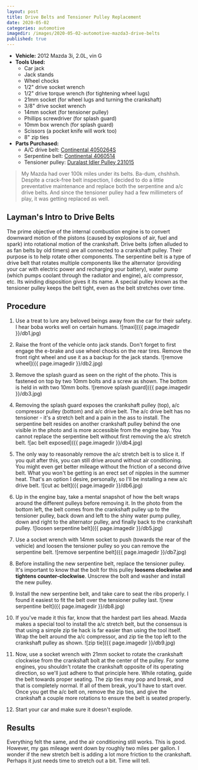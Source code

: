 ```yaml
---
layout: post
title: Drive Belts and Tensioner Pulley Replacement
date: 2020-05-02
categories: automotive
imagedir: /images/2020-05-02-automotive-mazda3-drive-belts
published: true
---
```


- **Vehicle:** 2012 Mazda 3i, 2.0L, vin G
- **Tools Used:**
  - Car jack
  - Jack stands
  - Wheel chocks
  - 1/2" drive socket wrench
  - 1/2" drive torque wrench (for tightening wheel lugs)
  - 21mm socket (for wheel lugs and turning the crankshaft)
  - 3/8" drive socket wrench
  - 14mm socket (for tensioner pulley)
  - Phillips screwdriver (for splash guard)
  - 10mm box wrench (for splash guard)
  - Scissors (a pocket knife will work too)
  - 8" zip ties
- **Parts Purchased:**
  - A/C drive belt: [Continental 4050264S](https://www.autozone.com/cooling-heating-and-climate-control/belt/duralast-belt-4050264s/740055_139949_8281)
  - Serpentine belt: [Continental 4060514](https://www.autozone.com/cooling-heating-and-climate-control/belt/continental-serpentine-belt-4060514/940191_0_8238)
  - Tensioner pulley: [Duralast Idler Pulley 231015](https://www.autozone.com/external-engine/idler-pulley/duralast-idler-pulley-231015/634079_682371_0)

> My Mazda had over 100k miles under its belts. Ba-dum, chshhsh. Despite a crack-free belt inspection, I decided to do a little preventative maintenance and replace both the serpentine and a/c drive belts. And since the tensioner pulley had a few millimeters of play, it was getting replaced as well.


## Layman's Intro to Drive Belts

The prime objective of the internal combustion engine is to convert downward motion of the pistons (caused by explosions of air, fuel and spark) into rotational motion of the crankshaft. Drive belts (often alluded to as fan belts by old timers) are all connected to a crankshaft pulley. Their purpose is to help rotate other components. The serpentine belt is a type of drive belt that rotates multiple components like the alternator (providing your car with electric power and recharging your battery), water pump (which pumps coolant through the radiator and engine), a/c compressor, etc. Its winding disposition gives it its name. A special pulley known as the tensioner pulley keeps the belt tight, even as the belt stretches over time.


## Procedure

1. Use a treat to lure any beloved beings away from the car for their safety. I hear boba works well on certain humans.
![maxi]({{ page.imagedir }}/db1.jpg)

1. Raise the front of the vehicle onto jack stands. Don't forget to first engage the e-brake and use wheel chocks on the rear tires. Remove the front right wheel and use it as a backup for the jack stands.
![remove wheel]({{ page.imagedir }}/db2.jpg)

1. Remove the splash guard as seen on the right of the photo. This is fastened on top by two 10mm bolts and a screw as shown. The bottom is held in with two 10mm bolts.
![remove splash guard]({{ page.imagedir }}/db3.jpg)

1. Removing the splash guard exposes the crankshaft pulley (top), a/c compressor pulley (bottom) and a/c drive belt. The a/c drive belt has no tensioner - it's a stretch belt and a pain in the ass to install. The serpentine belt resides on another crankshaft pulley behind the one visible in the photo and is more accessible from the engine bay. You cannot replace the serpentine belt without first removing the a/c stretch belt.
![ac belt exposed]({{ page.imagedir }}/db4.jpg)

1. The only way to reasonably remove the a/c stretch belt is to slice it. If you quit after this, you can still drive around without air conditioning. You might even get better mileage without the friction of a second drive belt. What you won't be getting is an erect set of nipples in the summer heat. That's an option I desire, personally, so I'll be installing a new a/c drive belt.
![cut ac belt]({{ page.imagedir }}/db6.jpg)

1. Up in the engine bay, take a mental snapshot of how the belt wraps around the different pulleys before removing it. In the photo from the bottom left, the belt comes from the crankshaft pulley up to the tensioner pulley, back down and left to the shiny water pump pulley, down and right to the alternator pulley, and finally back to the crankshaft pulley. 
![loosen serpentine belt]({{ page.imagedir }}/db5.jpg)

1. Use a socket wrench with 14mm socket to push (towards the rear of the vehicle) and loosen the tensioner pulley so you can remove the serpentine belt.
![remove serpentine belt]({{ page.imagedir }}/db7.jpg)

1. Before installing the new serpentine belt, replace the tensioner pulley. It's important to know that the bolt for this pulley **loosens clockwise and tightens counter-clockwise**. Unscrew the bolt and washer and install the new pulley.

1. Install the new serpentine belt, and take care to seat the ribs properly. I found it easiest to fit the belt over the tensioner pulley last.
![new serpentine belt]({{ page.imagedir }}/db8.jpg)

1. If you've made it this far, know that the hardest part lies ahead. Mazda makes a special tool to install the a/c stretch belt, but the consensus is that using a simple zip tie hack is far easier than using the tool itself. Wrap the belt around the a/c compressor, and zip tie the top left to the crankshaft pulley as shown.
![zip tie]({{ page.imagedir }}/db9.jpg)

1. Now, use a socket wrench with 21mm socket to rotate the crankshaft clockwise from the crankshaft bolt at the center of the pulley. For some engines, you shouldn't rotate the crankshaft opposite of its operating direction, so we'll just adhere to that principle here. While rotating, guide the belt towards proper seating. The zip ties may pop and break, and that is completely normal. If all of them break, you'll have to start over. Once you get the a/c belt on, remove the zip ties, and give the crankshaft a couple more rotations to ensure the belt is seated properly.

1. Start your car and make sure it doesn't explode.


## Results

Everything felt the same, and the air conditioning still works. This is good. However, my gas mileage went down by roughly two miles per gallon. I wonder if the new stretch belt is adding a lot more friction to the crankshaft. Perhaps it just needs time to stretch out a bit. Time will tell.